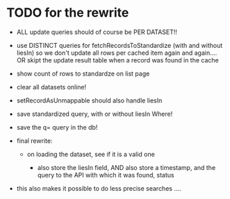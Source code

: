 # TODO for the rewrite

- ALL update queries should of course be PER DATASET!!
- use DISTINCT queries for fetchRecordsToStandardize (with and without liesIn)
so we don't update all rows per cached item again and again....
 OR skipt the update result table when a record was found in the cache

- show count of rows to standardze on list page

- clear all datasets online!


- setRecordAsUnmappable should also handle liesIn
- save standardized query, with or without liesIn Where!
- save the q= query in the db!

- final rewrite:
    - on loading the dataset, see if it is a valid one

        - also store the liesIn field, AND also store a timestamp, and the query to the API with which it was found, status


- this also makes it possible to do less precise searches ....

